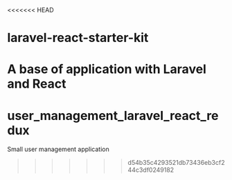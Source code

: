 <<<<<<< HEAD
# laravel-react-starter-kit
A base of application with Laravel and React
=======
# user_management_laravel_react_redux
Small user management application
>>>>>>> d54b35c4293521db73436eb3cf244c3df0249182

